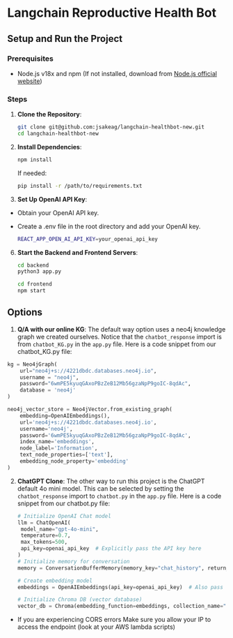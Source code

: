 # Langchain Reproductive Health Bot

## Setup and Run the Project

### Prerequisites

- Node.js v18x and npm (If not installed, download from [Node.js official website](https://nodejs.org/))

### Steps

1. **Clone the Repository**:
   
   ```bash
   git clone git@github.com:jsakeag/langchain-healthbot-new.git
   cd langchain-healthbot-new

3. **Install Dependencies**:
   
   ```bash
   npm install
   ```

   If needed:
   ```bash
   pip install -r /path/to/requirements.txt

5. **Set Up OpenAI API Key**:

- Obtain your OpenAI API key.
- Create a .env file in the root directory and add your OpenAI key.

   ```bash
   REACT_APP_OPEN_AI_API_KEY=your_openai_api_key

6. **Start the Backend and Frontend Servers**:
   
   ```bash
   cd backend
   python3 app.py
   ```

   ```bash
   cd frontend
   npm start
   ```

## Options

1. **Q/A with our online KG**: The default way option uses a neo4j knowledge graph we created ourselves.
Notice that the `chatbot_response` import is from `chatbot_KG.py` in the `app.py` file.
Here is a code snippet from our chatbot_KG.py file:

```python
kg = Neo4jGraph(
    url="neo4j+s://4221dbdc.databases.neo4j.io",
    username = "neo4j",
    password="6wmPE5kyuqGAxoPBzZeB12Mb56gzaNpP9goIC-8qdAc",
    database = 'neo4j'
)

neo4j_vector_store = Neo4jVector.from_existing_graph(
    embedding=OpenAIEmbeddings(),
    url='neo4j+s://4221dbdc.databases.neo4j.io',
    username='neo4j',
    password='6wmPE5kyuqGAxoPBzZeB12Mb56gzaNpP9goIC-8qdAc',
    index_name='embeddings',
    node_label='Information',
    text_node_properties=['text'],
    embedding_node_property='embedding'
)
```

2. **ChatGPT Clone**: The other way to run this project is the ChatGPT default 4o mini model.
  This can be selected by setting the `chatbot_response` import to `chatbot.py` in the `app.py` file.
  Here is a code snippet from our chatbot.py file:

   ```python
   # Initialize OpenAI Chat model
   llm = ChatOpenAI(
    model_name="gpt-4o-mini",
    temperature=0.7,
    max_tokens=500,
    api_key=openai_api_key  # Explicitly pass the API key here
   )
   # Initialize memory for conversation
   memory = ConversationBufferMemory(memory_key="chat_history", return_messages=True)

   # Create embedding model
   embeddings = OpenAIEmbeddings(api_key=openai_api_key)  # Also pass the API key here

   # Initialize Chroma DB (vector database)
   vector_db = Chroma(embedding_function=embeddings, collection_name="my_collection",persist_directory="./my_chroma_db")
   ```

- If you are experiencing CORS errors Make sure you allow your IP to access the endpoint (look at your AWS lambda scripts)
